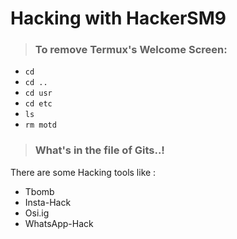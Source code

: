 # Hacking with HackerSM9
>### To remove Termux's Welcome Screen:
- `cd`
- `cd ..`
- `cd usr`
- `cd etc`
- `ls`
- `rm motd`
>### What's in the file of Gits..!
There are some Hacking tools like :

* Tbomb
* Insta-Hack
* Osi.ig
* WhatsApp-Hack

